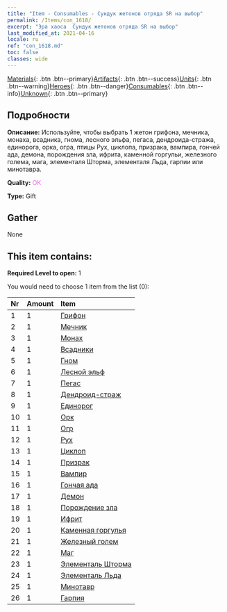 ```yaml
---
title: "Item - Consumables - Сундук жетонов отряда SR на выбор"
permalink: /Items/con_1618/
excerpt: "Эра хаоса  Сундук жетонов отряда SR на выбор"
last_modified_at: 2021-04-16
locale: ru
ref: "con_1618.md"
toc: false
classes: wide
---
```

 [Materials](/ru/Items/){: .btn .btn--primary}[Artifacts](/ru/Items/Artifacts/){: .btn .btn--success}[Units](/ru/Items/Units/){: .btn .btn--warning}[Heroes](/ru/Items/Heroes/){: .btn .btn--danger}[Consumables](/ru/Items/Consumables/){: .btn .btn--info}[Unknown](/ru/Items/Unknown/){: .btn .btn--primary}

## Подробности
 **Описание:** Используйте, чтобы выбрать 1 жетон грифона, мечника, монаха, всадника, гнома, лесного эльфа, пегаса, дендроида-стража, единорога, орка, огра, птицы Рух, циклопа, призрака, вампира, гончей ада, демона, порождения зла, ифрита, каменной горгульи, железного голема, мага, элементаля Шторма, элементаля Льда, гарпии или минотавра.

 **Quality:** <span style="color: #DA70D6">OK</span>

 **Type:** Gift

## Gather

  None

## This item contains:

 **Required Level to open:** 1

 You would need to choose 1 item from the list (0):

  | Nr | Amount |     Item    |
  |:---|:-------|:------------|
  | 1 | 1 | [Грифон](/ru/Items/unt_192/) |  | 
  | 2 | 1 | [Мечник](/ru/Items/unt_193/) |  | 
  | 3 | 1 | [Монах](/ru/Items/unt_194/) |  | 
  | 4 | 1 | [Всадники](/ru/Items/unt_195/) |  | 
  | 5 | 1 | [Гном](/ru/Items/unt_200/) |  | 
  | 6 | 1 | [Лесной эльф](/ru/Items/unt_201/) |  | 
  | 7 | 1 | [Пегас](/ru/Items/unt_202/) |  | 
  | 8 | 1 | [Дендроид-страж](/ru/Items/unt_203/) |  | 
  | 9 | 1 | [Единорог](/ru/Items/unt_204/) |  | 
  | 10 | 1 | [Орк](/ru/Items/unt_219/) |  | 
  | 11 | 1 | [Огр](/ru/Items/unt_220/) |  | 
  | 12 | 1 | [Рух](/ru/Items/unt_221/) |  | 
  | 13 | 1 | [Циклоп](/ru/Items/unt_222/) |  | 
  | 14 | 1 | [Призрак](/ru/Items/unt_210/) |  | 
  | 15 | 1 | [Вампир](/ru/Items/unt_211/) |  | 
  | 16 | 1 | [Гончая ада](/ru/Items/unt_228/) |  | 
  | 17 | 1 | [Демон](/ru/Items/unt_229/) |  | 
  | 18 | 1 | [Порождение зла](/ru/Items/unt_230/) |  | 
  | 19 | 1 | [Ифрит](/ru/Items/unt_231/) |  | 
  | 20 | 1 | [Каменная горгулья](/ru/Items/unt_236/) |  | 
  | 21 | 1 | [Железный голем](/ru/Items/unt_237/) |  | 
  | 22 | 1 | [Маг](/ru/Items/unt_238/) |  | 
  | 23 | 1 | [Элементаль Шторма](/ru/Items/unt_263/) |  | 
  | 24 | 1 | [Элементаль Льда](/ru/Items/unt_264/) |  | 
  | 25 | 1 | [Минотавр](/ru/Items/unt_248/) |  | 
  | 26 | 1 | [Гарпия](/ru/Items/unt_245/) |  | 

